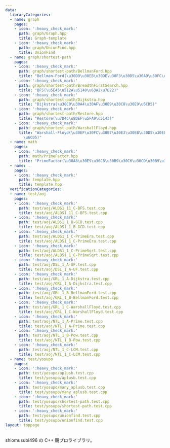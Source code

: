 ```yaml
---
data:
  libraryCategories:
  - name: graph
    pages:
    - icon: ':heavy_check_mark:'
      path: graph/Graph.hpp
      title: Graph-template
    - icon: ':heavy_check_mark:'
      path: graph/UnionFind.hpp
      title: UnionFind
  - name: graph/shortest-path
    pages:
    - icon: ':heavy_check_mark:'
      path: graph/shortest-path/BellmanFord.hpp
      title: "Bellman-Ford(\u30D9\u30EB\u30DE\u30F3\u30D5\u30A9\u30FC\u30C9\u6CD5)"
    - icon: ':heavy_check_mark:'
      path: graph/shortest-path/BreadthFirstSearch.hpp
      title: "BFS(\u5E45\u512A\u5148\u63A2\u7D22)"
    - icon: ':heavy_check_mark:'
      path: graph/shortest-path/Dijkstra.hpp
      title: "Dijkstra(\u30C0\u30A4\u30AF\u30B9\u30C8\u30E9\u6CD5)"
    - icon: ':heavy_check_mark:'
      path: graph/shortest-path/Restore.hpp
      title: "Restore(\u7D4C\u8DEF\u5FA9\u5143)"
    - icon: ':heavy_check_mark:'
      path: graph/shortest-path/WarshallFloyd.hpp
      title: "Warshall-Floyd(\u30EF\u30FC\u30B7\u30E3\u30EB\u30D5\u30ED\u30A4\u30C9\
        \u6CD5)"
  - name: math
    pages:
    - icon: ':heavy_check_mark:'
      path: math/PrimeFactor.hpp
      title: "PrimeFactor(\u30A8\u30E9\u30C8\u30B9\u30C6\u30CD\u30B9\u306E\u7BE9)"
  - name: .
    pages:
    - icon: ':heavy_check_mark:'
      path: template.hpp
      title: template.hpp
  verificationCategories:
  - name: test/aoj
    pages:
    - icon: ':heavy_check_mark:'
      path: test/aoj/ALDS1_11_C-BFS.test.cpp
      title: test/aoj/ALDS1_11_C-BFS.test.cpp
    - icon: ':heavy_check_mark:'
      path: test/aoj/ALDS1_1_B-GCD.test.cpp
      title: test/aoj/ALDS1_1_B-GCD.test.cpp
    - icon: ':heavy_check_mark:'
      path: test/aoj/ALDS1_1_C-PrimeEra.test.cpp
      title: test/aoj/ALDS1_1_C-PrimeEra.test.cpp
    - icon: ':heavy_check_mark:'
      path: test/aoj/ALDS1_1_C-PrimeSqrt.test.cpp
      title: test/aoj/ALDS1_1_C-PrimeSqrt.test.cpp
    - icon: ':heavy_check_mark:'
      path: test/aoj/DSL_1_A-UF.test.cpp
      title: test/aoj/DSL_1_A-UF.test.cpp
    - icon: ':heavy_check_mark:'
      path: test/aoj/GRL_1_A-Dijkstra.test.cpp
      title: test/aoj/GRL_1_A-Dijkstra.test.cpp
    - icon: ':heavy_check_mark:'
      path: test/aoj/GRL_1_B-BellmanFord.test.cpp
      title: test/aoj/GRL_1_B-BellmanFord.test.cpp
    - icon: ':heavy_check_mark:'
      path: test/aoj/GRL_1_C-WarshallFloyd.test.cpp
      title: test/aoj/GRL_1_C-WarshallFloyd.test.cpp
    - icon: ':heavy_check_mark:'
      path: test/aoj/NTL_1_A-Prime.test.cpp
      title: test/aoj/NTL_1_A-Prime.test.cpp
    - icon: ':heavy_check_mark:'
      path: test/aoj/NTL_1_B-Pow.test.cpp
      title: test/aoj/NTL_1_B-Pow.test.cpp
    - icon: ':heavy_check_mark:'
      path: test/aoj/NTL_1_C-LCM.test.cpp
      title: test/aoj/NTL_1_C-LCM.test.cpp
  - name: test/yosupo
    pages:
    - icon: ':heavy_check_mark:'
      path: test/yosupo/aplusb.test.cpp
      title: test/yosupo/aplusb.test.cpp
    - icon: ':heavy_check_mark:'
      path: test/yosupo/many_aplusb.test.cpp
      title: test/yosupo/many_aplusb.test.cpp
    - icon: ':heavy_check_mark:'
      path: test/yosupo/shortest-path.test.cpp
      title: test/yosupo/shortest-path.test.cpp
    - icon: ':heavy_check_mark:'
      path: test/yosupo/unionfind.test.cpp
      title: test/yosupo/unionfind.test.cpp
layout: toppage
---
```

shiomusubi496 の C++ 競プロライブラリ。

